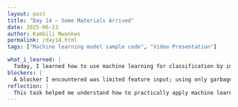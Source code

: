 ```yaml
---
layout: post
title: "Day 14 – Some Materials Arrived"
date: 2025-06-13
author: Kambili Nwankwo
permalink: /day14.html
tags: ["Machine learning model sample code", "Video Presentation"]

what_i_learned: |
  Today, I learned how to use machine learning for classification by implementing a Random Forest Classifier using Scikit-learn. I understood how to split a dataset into training and testing sets using train_test_split to avoid overfitting. I used garbage level as a feature to predict motion detection in waste bins. I trained the model with 70% of the data and tested it on the remaining 30%. After training, I used the model to make predictions and evaluated its performance using a classification report and confusion matrix. These tools helped me interpret model accuracy, precision, recall, and identify misclassifications.  
blockers: |
  A blocker I encountered was limited feature input; using only garbage level to predict motion might not be enough for high accuracy. I also struggled briefly with interpreting the confusion matrix layout until I reviewed the class labels more carefully.
reflection: |
  This task helped me understand how to practically apply machine learning to a real-world problem like smart waste bin monitoring. I realized how important preprocessing and model evaluation are in ensuring good performance. The classification report provided a detailed breakdown of how well the model performed, and the confusion matrix helped identify specific error types. Working on this reinforced my understanding of supervised learning and the importance of choosing the right features. It also gave me insight into how data-driven models can enhance decision-making in smart city applications. I feel more confident using Scikit-learn libraries for future tasks.
---
```


